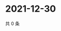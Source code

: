 # 2021-12-30

共 0 条

<!-- BEGIN WEIBO -->
<!-- 最后更新时间 Thu Dec 30 2021 19:12:57 GMT+0800 (China Standard Time) -->

<!-- END WEIBO -->
